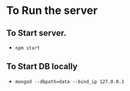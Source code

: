 # To Run the server
## To Start server.
- `npm start` 

## To Start DB locally
- `mongod --dbpath=data --bind_ip 127.0.0.1` 